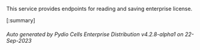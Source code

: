 






This service provides endpoints for reading and saving enterprise license.

[:summary]

###### Auto generated by Pydio Cells Enterprise Distribution v4.2.8-alpha1 on 22-Sep-2023
